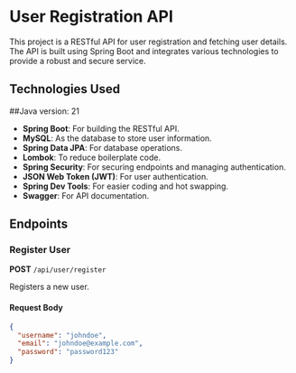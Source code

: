 # User Registration API

This project is a RESTful API for user registration and fetching user details. The API is built using Spring Boot and integrates various technologies to provide a robust and secure service.

## Technologies Used
##Java version: 21
- **Spring Boot**: For building the RESTful API.
- **MySQL**: As the database to store user information.
- **Spring Data JPA**: For database operations.
- **Lombok**: To reduce boilerplate code.
- **Spring Security**: For securing endpoints and managing authentication.
- **JSON Web Token (JWT)**: For user authentication.
- **Spring Dev Tools**: For easier coding and hot swapping.
- **Swagger**: For API documentation.

## Endpoints

### Register User

**POST** `/api/user/register`

Registers a new user.

#### Request Body

```json
{
  "username": "johndoe",
  "email": "johndoe@example.com",
  "password": "password123"
}

